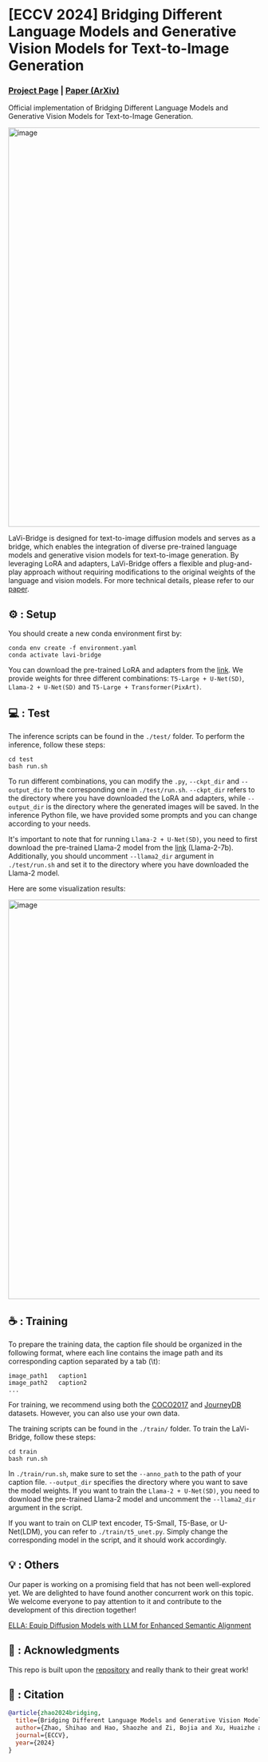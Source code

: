 # [ECCV 2024] Bridging Different Language Models and Generative Vision Models for Text-to-Image Generation

### [Project Page](https://shihaozhaozsh.github.io/LaVi-Bridge/) | [Paper (ArXiv)](https://arxiv.org/abs/2403.07860)

Official implementation of Bridging Different Language Models and Generative Vision Models for Text-to-Image Generation.

<img width="800" alt="image" src="./figs/overview.png">

LaVi-Bridge is designed for text-to-image diffusion models and serves as a bridge, which enables the integration of diverse pre-trained language models and generative vision models for text-to-image generation. By leveraging LoRA and adapters, LaVi-Bridge offers a flexible and plug-and-play approach without requiring modifications to the original weights of the language and vision models. For more technical details, please refer to our [paper](https://arxiv.org/abs/2403.07860).


## ⚙ : Setup

You should create a new conda environment first by:

    conda env create -f environment.yaml
    conda activate lavi-bridge

You can download the pre-trained LoRA and adapters from the [link](https://huggingface.co/shihaozhao/LaVi-Bridge/tree/main). We provide weights for three different combinations: `T5-Large + U-Net(SD)`, `Llama-2 + U-Net(SD)` and `T5-Large + Transformer(PixArt)`.


## 💻 : Test

The inference scripts can be found in the `./test/` folder. To perform the inference, follow these steps:

    cd test
    bash run.sh
    
To run different combinations, you can modify the `.py`, `--ckpt_dir` and `--output_dir` to the corresponding one in `./test/run.sh`. `--ckpt_dir` refers to the directory where you have downloaded the LoRA and adapters, while `--output_dir` is the directory where the generated images will be saved. In the inference Python file, we have provided some prompts and you can change according to your needs.

It's important to note that for running `Llama-2 + U-Net(SD)`, you need to first download the pre-trained Llama-2 model from the [link](https://llama.meta.com/llama2/) (Llama-2-7b). Additionally, you should uncomment `--llama2_dir` argument in `./test/run.sh` and set it to the directory where you have downloaded the Llama-2 model.

Here are some visualization results:

<img width="800" alt="image" src="./figs/results.png">


## ☕️ : Training

To prepare the training data, the caption file should be organized in the following format, where each line contains the image path and its corresponding caption separated by a tab (\t):

    image_path1   caption1
    image_path2   caption2
    ...

For training, we recommend using both the [COCO2017](https://cocodataset.org/#home) and [JourneyDB](https://arxiv.org/abs/2307.00716) datasets. However, you can also use your own data.

The training scripts can be found in the `./train/` folder. To train the LaVi-Bridge, follow these steps:

    cd train
    bash run.sh

In `./train/run.sh`, make sure to set the `--anno_path` to the path of your caption file. `--output_dir` specifies the directory where you want to save the model weights. If you want to train the `Llama-2 + U-Net(SD)`, you need to download the pre-trained Llama-2 model and uncomment the `--llama2_dir` argument in the script.

If you want to train on CLIP text encoder, T5-Small, T5-Base, or U-Net(LDM), you can refer to `./train/t5_unet.py`. Simply change the corresponding model in the script, and it should work accordingly.


## 💡 : Others

Our paper is working on a promising field that has not been well-explored yet. We are delighted to have found another concurrent work on this topic. We welcome everyone to pay attention to it and contribute to the development of this direction together!

[ELLA: Equip Diffusion Models with LLM for Enhanced Semantic Alignment](https://arxiv.org/abs/2403.05135)


## 🎉 : Acknowledgments

This repo is built upon the [repository](https://github.com/cloneofsimo/lora) and really thank to their great work!


## 📖 : Citation

```bibtex
@article{zhao2024bridging,
  title={Bridging Different Language Models and Generative Vision Models for Text-to-Image Generation},
  author={Zhao, Shihao and Hao, Shaozhe and Zi, Bojia and Xu, Huaizhe and Wong, Kwan-Yee~K.},
  journal={ECCV},
  year={2024}
}
```

